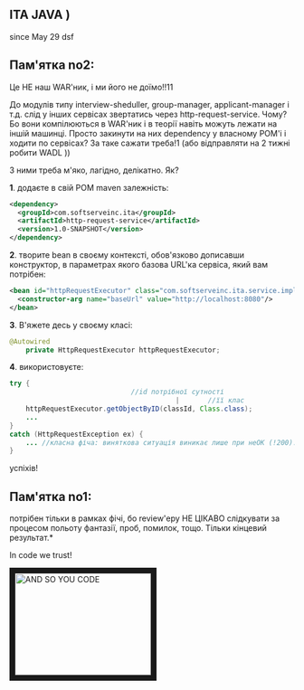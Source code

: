 ITA JAVA )
---
since May 29
dsf

Пам'ятка no2:
--
Це НЕ наш WAR'ник, і ми його не доїмо!!11

До модулів типу interview-sheduller, group-manager, applicant-manager і т.д. слід у інших сервісах звертатись через http-request-service. Чому? Бо вони компілюються в WAR'ник і в теорії навіть можуть лежати на іншій машинці. Просто закинути на них dependency у власному POM'і і ходити по сервісах? За таке сажати треба!1 (або відправляти на 2 тижні робити WADL ))

З ними треба м'яко, лагідно, делікатно.
Як?

__1__. додаєте в свій POM maven залежність:

````xml
<dependency>
  <groupId>com.softserveinc.ita</groupId>
  <artifactId>http-request-service</artifactId>
  <version>1.0-SNAPSHOT</version>
</dependency>
````

__2__. творите bean в своєму контексті, обов'язково дописавши конструктор, в параметрах якого базова URL'ка сервіса, який вам потрібен:

````xml
<bean id="httpRequestExecutor" class="com.softserveinc.ita.service.impl.HttpRequestExecutorRestImpl">
  <constructor-arg name="baseUrl" value="http://localhost:8080"/>
</bean>
````

__3__. В'яжете десь у своєму класі:

````java
@Autowired
    private HttpRequestExecutor httpRequestExecutor;
````

__4__. використовуєте:

````java
try {
                              //id потрібної сутності
                                         |       //її клас
    httpRequestExecutor.getObjectByID(classId, Class.class);
    ...
}
catch (HttpRequestException ex) {
    ... //класна фіча: виняткова ситуація виникає лише при неОК (!200).
}
````

успіхів!

Пам'ятка no1:
--
потрібен тільки в рамках фічі, бо review'еру НЕ ЦІКАВО слідкувати за процесом польоту фантазії, проб, помилок, тощо. Тільки кінцевий результат.*

In code we trust!

<a href="http://www.youtube.com/watch?feature=player_embedded&v=Eq3CuMDXaPs
" target="_blank"><img src="http://img.youtube.com/vi/Eq3CuMDXaPs/0.jpg" 
alt="AND SO YOU CODE" width="240" height="180" border="10" /></a>

